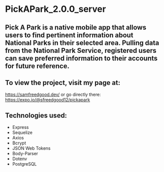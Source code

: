 # PickAPark_2.0.0_server

## Pick A Park is a native mobile app that allows users to find pertinent information about National Parks in their selected area. Pulling data from the National Park Service, registered users can save preferred information to their accounts for future reference.

## To view the project, visit my page at:
https://samfreedgood.dev/
or go directly there:
https://expo.io/@sfreedgood12/pickapark

## Technologies used:
- Express
- Sequelize
- Axios
- Bcrypt
- JSON Web Tokens
- Body-Parser
- Dotenv
- PostgreSQL
